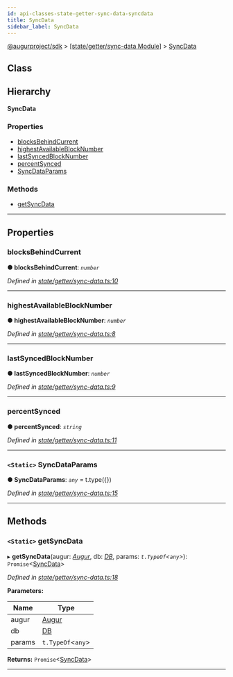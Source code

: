 ```yaml
---
id: api-classes-state-getter-sync-data-syncdata
title: SyncData
sidebar_label: SyncData
---
```


[@augurproject/sdk](api-readme.md) > [[state/getter/sync-data Module]](api-modules-state-getter-sync-data-module.md) > [SyncData](api-classes-state-getter-sync-data-syncdata.md)

## Class

## Hierarchy

**SyncData**

### Properties

* [blocksBehindCurrent](api-classes-state-getter-sync-data-syncdata.md#blocksbehindcurrent)
* [highestAvailableBlockNumber](api-classes-state-getter-sync-data-syncdata.md#highestavailableblocknumber)
* [lastSyncedBlockNumber](api-classes-state-getter-sync-data-syncdata.md#lastsyncedblocknumber)
* [percentSynced](api-classes-state-getter-sync-data-syncdata.md#percentbehindcurrent)
* [SyncDataParams](api-classes-state-getter-sync-data-syncdata.md#syncdataparams)

### Methods

* [getSyncData](api-classes-state-getter-sync-data-syncdata.md#getsyncdata)

---

## Properties

<a id="blocksbehindcurrent"></a>

###  blocksBehindCurrent

**● blocksBehindCurrent**: *`number`*

*Defined in [state/getter/sync-data.ts:10](https://github.com/AugurProject/augur/blob/06e47ad207/packages/augur-sdk/src/state/getter/sync-data.ts#L10)*

___
<a id="highestavailableblocknumber"></a>

###  highestAvailableBlockNumber

**● highestAvailableBlockNumber**: *`number`*

*Defined in [state/getter/sync-data.ts:8](https://github.com/AugurProject/augur/blob/06e47ad207/packages/augur-sdk/src/state/getter/sync-data.ts#L8)*

___
<a id="lastsyncedblocknumber"></a>

###  lastSyncedBlockNumber

**● lastSyncedBlockNumber**: *`number`*

*Defined in [state/getter/sync-data.ts:9](https://github.com/AugurProject/augur/blob/06e47ad207/packages/augur-sdk/src/state/getter/sync-data.ts#L9)*

___
<a id="percentbehindcurrent"></a>

###  percentSynced

**● percentSynced**: *`string`*

*Defined in [state/getter/sync-data.ts:11](https://github.com/AugurProject/augur/blob/06e47ad207/packages/augur-sdk/src/state/getter/sync-data.ts#L11)*

___
<a id="syncdataparams"></a>

### `<Static>` SyncDataParams

**● SyncDataParams**: *`any`* =  t.type({})

*Defined in [state/getter/sync-data.ts:15](https://github.com/AugurProject/augur/blob/06e47ad207/packages/augur-sdk/src/state/getter/sync-data.ts#L15)*

___

## Methods

<a id="getsyncdata"></a>

### `<Static>` getSyncData

▸ **getSyncData**(augur: *[Augur](api-classes-augur-augur.md)*, db: *[DB](api-classes-state-db-db-db.md)*, params: *`t.TypeOf`<`any`>*): `Promise`<[SyncData](api-classes-state-getter-sync-data-syncdata.md)>

*Defined in [state/getter/sync-data.ts:18](https://github.com/AugurProject/augur/blob/06e47ad207/packages/augur-sdk/src/state/getter/sync-data.ts#L18)*

**Parameters:**

| Name | Type |
| ------ | ------ |
| augur | [Augur](api-classes-augur-augur.md) |
| db | [DB](api-classes-state-db-db-db.md) |
| params | `t.TypeOf`<`any`> |

**Returns:** `Promise`<[SyncData](api-classes-state-getter-sync-data-syncdata.md)>

___

